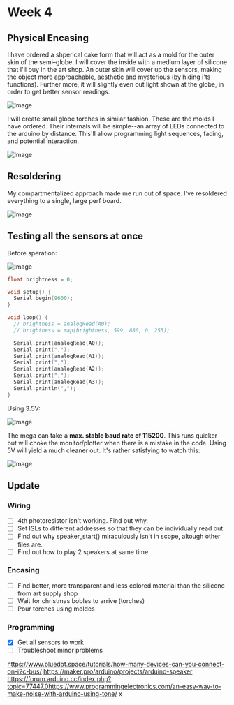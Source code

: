 # Week 4

## Physical Encasing

I have ordered a shperical cake form that will act as a mold for the outer skin of the semi–globe. I will cover the inside with a medium layer of silicone that I'll buy in the art shop. An outer skin will cover up the sensors, making the object more approachable, aesthetic and mysterious (by hiding i'ts functions). Further more, it will slightly even out light shown at the globe, in order to get better sensor readings.

![Image](image-2.jpg)

I will create small globe torches in similar fashion. These are the molds I have ordered. Their internals will be simple--an array of LEDs connected to the arduino by distance. This'll allow programming light sequences, fading, and potential interaction.

![Image](image-1.jpg)

## Resoldering

My compartmentalized approach made me run out of space. I've resoldered everything to a single, large perf board.

![Image](image-3.jpg)

## Testing all the sensors at once

Before speration:

![Image](screenshot-0.png)

```c++
float brightness = 0;

void setup() {
  Serial.begin(9600);
}

void loop() {
  // brightness = analogRead(A0);
  // brightness = map(brightness, 599, 880, 0, 255);

  Serial.print(analogRead(A0));
  Serial.print(",");
  Serial.print(analogRead(A1));
  Serial.print(",");
  Serial.print(analogRead(A2));
  Serial.print(",");
  Serial.print(analogRead(A3));
  Serial.println(",");
}
```

Using 3.5V:

![Image](screenshot-1.png)

The mega can take a **max. stable baud rate of 115200**. This runs quicker but will choke the monitor/plotter when there is a mistake in the code. Using 5V will yield a much cleaner out. It's rather satisfying to watch this:

![Image](screenshot-2.png)

## Update

### Wiring

- [ ] 4th photoresistor isn't working. Find out why.
- [ ] Set ISLs to different addresses so that they can be individually read out.
- [ ] Find out why speaker_start() miraculously isn't in scope, altough other files are.
- [ ] Find out how to play 2 speakers at same time

### Encasing

- [ ] Find better, more transparent and less colored material than the silicone from art supply shop
- [ ] Wait for christmas bobles to arrive (torches)
- [ ] Pour torches using moldes

### Programming

- [x] Get all sensors to work
- [ ] Troubleshoot minor problems

<https://www.bluedot.space/tutorials/how-many-devices-can-you-connect-on-i2c-bus/> <https://maker.pro/arduino/projects/arduino-speaker> <https://forum.arduino.cc/index.php?topic=77447.0><https://www.programmingelectronics.com/an-easy-way-to-make-noise-with-arduino-using-tone/> x
